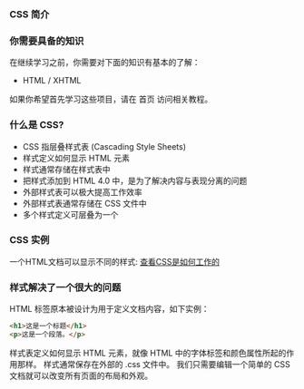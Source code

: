 ### CSS 简介
### 你需要具备的知识
在继续学习之前，你需要对下面的知识有基本的了解：
* HTML / XHTML

如果你希望首先学习这些项目，请在 首页 访问相关教程。
### 什么是 CSS?
* CSS 指层叠样式表 (Cascading Style Sheets)
* 样式定义如何显示 HTML 元素
* 样式通常存储在样式表中
* 把样式添加到 HTML 4.0 中，是为了解决内容与表现分离的问题
* 外部样式表可以极大提高工作效率
* 外部样式表通常存储在 CSS 文件中
* 多个样式定义可层叠为一个
### CSS 实例
一个HTML文档可以显示不同的样式: 
<a href="https://www.runoob.com/try/demo_source/demo_default.htm">
查看CSS是如何工作的</a>
### 样式解决了一个很大的问题
HTML 标签原本被设计为用于定义文档内容，如下实例：
```html
<h1>这是一个标题</h1>
<p>这是一个段落。</p>
```
样式表定义如何显示 HTML 元素，就像 HTML 中的字体标签和颜色属性所起的作用那样。
样式通常保存在外部的 .css 文件中。
我们只需要编辑一个简单的 CSS 文档就可以改变所有页面的布局和外观。
